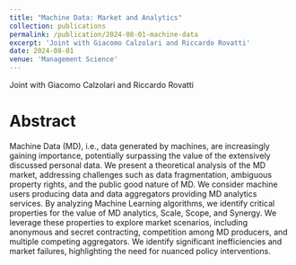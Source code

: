 ```yaml
---
title: "Machine Data: Market and Analytics"
collection: publications
permalink: /publication/2024-08-01-machine-data
excerpt: 'Joint with Giacomo Calzolari and Riccardo Rovatti'
date: 2024-08-01
venue: 'Management Science'
---
```


Joint with Giacomo Calzolari and Riccardo Rovatti

Abstract
=========

Machine Data (MD), i.e., data generated by machines, are increasingly gaining importance, potentially surpassing the value of the extensively discussed personal data. We present a theoretical analysis of the MD market, addressing challenges such as data fragmentation, ambiguous property rights, and the public good nature of MD. We consider machine users producing data and data aggregators providing MD analytics services. By analyzing Machine Learning algorithms, we identify critical properties for the value of MD analytics,  Scale, Scope, and Synergy. We leverage these properties to explore market scenarios, including anonymous and secret contracting, competition among MD producers, and multiple competing aggregators. We identify significant inefficiencies and market failures, highlighting the need for nuanced policy interventions.